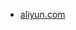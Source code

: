 <!-- _navbar.md -->
<!-- 导航栏 -->

[//]: # (* En/中文)

[//]: # (    * [:cn:中文]&#40;/&#41;)

[//]: # (    * [:us:En]&#40;/en/&#41;)


* [aliyun.com](https://www.aliyun.com)
